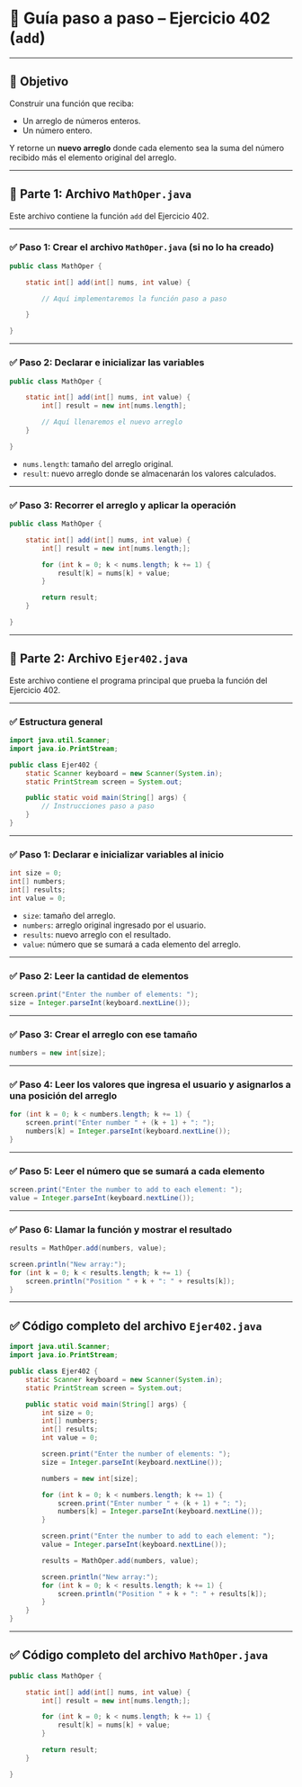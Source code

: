 # 🧭 **Guía paso a paso – Ejercicio 402 (`add`)**

---

## 🎯 Objetivo

Construir una función que reciba:

* Un arreglo de números enteros.
* Un número entero.

Y retorne un **nuevo arreglo** donde cada elemento sea la suma del número recibido más el elemento original del arreglo.

---

## 📄 Parte 1: Archivo `MathOper.java`

Este archivo contiene la función `add` del Ejercicio 402.

---

### ✅ Paso 1: Crear el archivo `MathOper.java` (si no lo ha creado)

```java
public class MathOper {

    static int[] add(int[] nums, int value) {

        // Aquí implementaremos la función paso a paso

    }

}
```

---

### ✅ Paso 2: Declarar e inicializar las variables

```java
public class MathOper {

    static int[] add(int[] nums, int value) {
        int[] result = new int[nums.length];

        // Aquí llenaremos el nuevo arreglo
    }

}
```

* `nums.length`: tamaño del arreglo original.
* `result`: nuevo arreglo donde se almacenarán los valores calculados.

---

### ✅ Paso 3: Recorrer el arreglo y aplicar la operación

```java
public class MathOper {

    static int[] add(int[] nums, int value) {
        int[] result = new int[nums.length;];

        for (int k = 0; k < nums.length; k += 1) {
            result[k] = nums[k] + value;
        }

        return result;
    }

}
```

---

## 📄 Parte 2: Archivo `Ejer402.java`

Este archivo contiene el programa principal que prueba la función del Ejercicio 402.

---

### ✅ Estructura general

```java
import java.util.Scanner;
import java.io.PrintStream;

public class Ejer402 {
    static Scanner keyboard = new Scanner(System.in);
    static PrintStream screen = System.out;

    public static void main(String[] args) {
        // Instrucciones paso a paso
    }
}
```

---

### ✅ Paso 1: Declarar e inicializar variables al inicio

```java
int size = 0;
int[] numbers;
int[] results;
int value = 0;
```

* `size`: tamaño del arreglo.
* `numbers`: arreglo original ingresado por el usuario.
* `results`: nuevo arreglo con el resultado.
* `value`: número que se sumará a cada elemento del arreglo.

---

### ✅ Paso 2: Leer la cantidad de elementos

```java
screen.print("Enter the number of elements: ");
size = Integer.parseInt(keyboard.nextLine());
```

---

### ✅ Paso 3: Crear el arreglo con ese tamaño

```java
numbers = new int[size];
```

---

### ✅ Paso 4: Leer los valores que ingresa el usuario y asignarlos a una posición del arreglo

```java
for (int k = 0; k < numbers.length; k += 1) {
    screen.print("Enter number " + (k + 1) + ": ");
    numbers[k] = Integer.parseInt(keyboard.nextLine());
}
```

---

### ✅ Paso 5: Leer el número que se sumará a cada elemento

```java
screen.print("Enter the number to add to each element: ");
value = Integer.parseInt(keyboard.nextLine());
```

---

### ✅ Paso 6: Llamar la función y mostrar el resultado

```java
results = MathOper.add(numbers, value);

screen.println("New array:");
for (int k = 0; k < results.length; k += 1) {
    screen.println("Position " + k + ": " + results[k]);
}
```

---

## ✅ Código completo del archivo `Ejer402.java`

```java
import java.util.Scanner;
import java.io.PrintStream;

public class Ejer402 {
    static Scanner keyboard = new Scanner(System.in);
    static PrintStream screen = System.out;

    public static void main(String[] args) {
        int size = 0;
        int[] numbers;
        int[] results;
        int value = 0;

        screen.print("Enter the number of elements: ");
        size = Integer.parseInt(keyboard.nextLine());

        numbers = new int[size];

        for (int k = 0; k < numbers.length; k += 1) {
            screen.print("Enter number " + (k + 1) + ": ");
            numbers[k] = Integer.parseInt(keyboard.nextLine());
        }

        screen.print("Enter the number to add to each element: ");
        value = Integer.parseInt(keyboard.nextLine());

        results = MathOper.add(numbers, value);

        screen.println("New array:");
        for (int k = 0; k < results.length; k += 1) {
            screen.println("Position " + k + ": " + results[k]);
        }
    }
}
```

---

## ✅ Código completo del archivo `MathOper.java`

```java
public class MathOper {

    static int[] add(int[] nums, int value) {
        int[] result = new int[nums.length;];

        for (int k = 0; k < nums.length; k += 1) {
            result[k] = nums[k] + value;
        }

        return result;
    }

}
```
